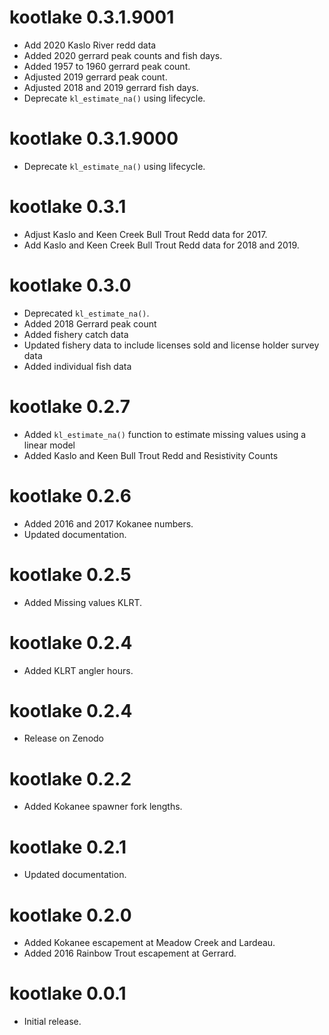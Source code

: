 # kootlake 0.3.1.9001

- Add 2020 Kaslo River redd data
- Added 2020 gerrard peak counts and fish days.
- Added 1957 to 1960 gerrard peak count.
- Adjusted 2019 gerrard peak count.
- Adjusted 2018 and 2019 gerrard fish days.
- Deprecate `kl_estimate_na()` using lifecycle.


# kootlake 0.3.1.9000

- Deprecate `kl_estimate_na()` using lifecycle.

# kootlake 0.3.1

- Adjust Kaslo and Keen Creek Bull Trout Redd data for 2017.
- Add Kaslo and Keen Creek Bull Trout Redd data for 2018 and 2019.

# kootlake 0.3.0

- Deprecated `kl_estimate_na()`.
- Added 2018 Gerrard peak count
- Added fishery catch data
- Updated fishery data to include licenses sold and license holder survey data
- Added individual fish data

# kootlake 0.2.7

- Added `kl_estimate_na()` function to estimate missing values using a linear model
- Added Kaslo and Keen Bull Trout Redd and Resistivity Counts

# kootlake 0.2.6

- Added 2016 and 2017 Kokanee numbers.
- Updated documentation.

# kootlake 0.2.5

- Added Missing values KLRT.

# kootlake 0.2.4

- Added KLRT angler hours.

# kootlake 0.2.4

- Release on Zenodo

# kootlake 0.2.2

- Added Kokanee spawner fork lengths.

# kootlake 0.2.1

- Updated documentation.

# kootlake 0.2.0

- Added Kokanee escapement at Meadow Creek and Lardeau.
- Added 2016 Rainbow Trout escapement at Gerrard.

# kootlake 0.0.1

- Initial release.
